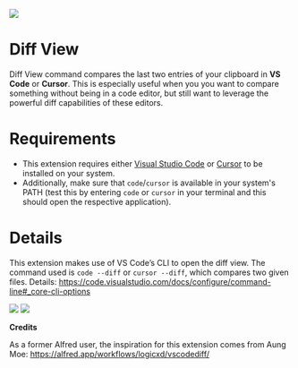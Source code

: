 ![](/media/diff-view-demo.gif)

# Diff View

Diff View command compares the last two entries of your clipboard in **VS Code** or **Cursor**. This is especially useful when you you want to compare something without being in a code editor, but still want to leverage the powerful diff capabilities of these editors.

# Requirements

- This extension requires either [Visual Studio Code](https://code.visualstudio.com/) or [Cursor](https://cursor.so/) to be installed on your system.
- Additionally, make sure that `code`/`cursor` is available in your system's PATH (test this by entering `code` or `cursor` in your terminal and this should open the respective application).

# Details

This extension makes use of VS Code’s CLI to open the diff view. The command used is `code --diff` or `cursor --diff`, which compares two given files. Details: https://code.visualstudio.com/docs/configure/command-line#_core-cli-options

![](/media/diff-view-command.png) ![](/media/diff-view-preferences.png)

**Credits**

As a former Alfred user, the inspiration for this extension comes from Aung Moe: https://alfred.app/workflows/logicxd/vscodediff/
